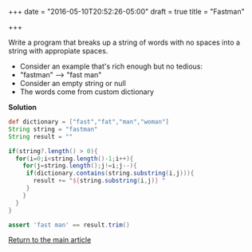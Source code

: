 +++
date = "2016-05-10T20:52:26-05:00"
draft = true
title = "Fastman"

+++

Write a program that breaks up a string of words with no spaces into a string with appropiate spaces.

* Consider an example that's rich enough but no tedious:
 * "fastman" --> "fast man"
* Consider an empty string or null
* The words come from custom dictionary

**Solution**

```groovy
def dictionary = ["fast","fat","man","woman"]
String string = "fastman"
String result = ""

if(string?.length() > 0){
  for(i=0;i<string.length()-1;i++){
    for(j=string.length();j!=i;j--){
     if(dictionary.contains(string.substring(i,j))){
       result += "${string.substring(i,j)} "
     }
    }
  }
}

assert 'fast man' == result.trim()
```

[Return to the main article](/techtalk/algorithms)
